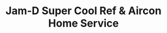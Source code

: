 ---
title: "Jam-D Super Cool Ref & Aircon Home Service"
url: /cainta/jam-d-super-cool-ref-und-aircon-home-service/
shop: Allgemein
---